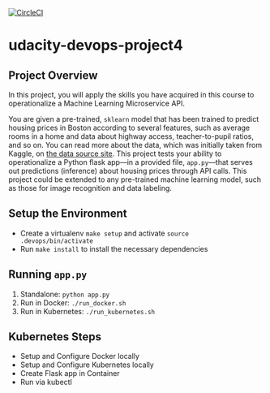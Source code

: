 [![CircleCI](https://circleci.com/gh/nacho-hidalgob/udacity-devops-project4.svg?style=shield)](https://circleci.com/gh/nacho-hidalgob/udacity-devops-project4)

# udacity-devops-project4

## Project Overview

In this project, you will apply the skills you have acquired in this course to operationalize a Machine Learning Microservice API.

You are given a pre-trained, `sklearn` model that has been trained to predict housing prices in Boston according to several features, such as average rooms in a home and data about highway access, teacher-to-pupil ratios, and so on. You can read more about the data, which was initially taken from Kaggle, on [the data source site](https://www.kaggle.com/c/boston-housing). This project tests your ability to operationalize a Python flask app—in a provided file, `app.py`—that serves out predictions (inference) about housing prices through API calls. This project could be extended to any pre-trained machine learning model, such as those for image recognition and data labeling.

## Setup the Environment

- Create a virtualenv `make setup` and activate `source .devops/bin/activate`
- Run `make install` to install the necessary dependencies

## Running `app.py`

1. Standalone: `python app.py`
2. Run in Docker: `./run_docker.sh`
3. Run in Kubernetes: `./run_kubernetes.sh`

## Kubernetes Steps

- Setup and Configure Docker locally
- Setup and Configure Kubernetes locally
- Create Flask app in Container
- Run via kubectl
